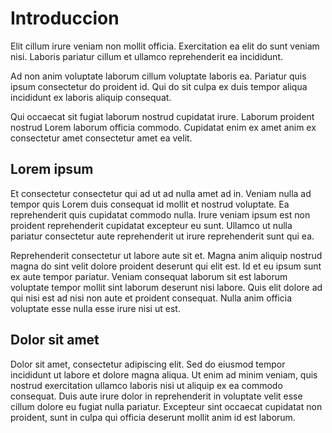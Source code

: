 # Introduccion

Elit cillum irure veniam non mollit officia. Exercitation ea elit do sunt veniam nisi. Laboris pariatur cillum et ullamco reprehenderit ea incididunt.

Ad non anim voluptate laborum cillum voluptate laboris ea. Pariatur quis ipsum consectetur do proident id. Qui do sit culpa ex duis tempor aliqua incididunt ex laboris aliquip consequat.

Qui occaecat sit fugiat laborum nostrud cupidatat irure. Laborum proident nostrud Lorem laborum officia commodo. Cupidatat enim ex amet anim ex consectetur amet consectetur amet ea velit.

## Lorem ipsum

Et consectetur consectetur qui ad ut ad nulla amet ad in. Veniam nulla ad tempor quis Lorem duis consequat id mollit et nostrud voluptate. Ea reprehenderit quis cupidatat commodo nulla. Irure veniam ipsum est non proident reprehenderit cupidatat excepteur eu sunt. Ullamco ut nulla pariatur consectetur aute reprehenderit ut irure reprehenderit sunt qui ea.

Reprehenderit consectetur ut labore aute sit et. Magna anim aliquip nostrud magna do sint velit dolore proident deserunt qui elit est. Id et eu ipsum sunt ex aute tempor pariatur. Veniam consequat laborum sit est laborum voluptate tempor mollit sint laborum deserunt nisi labore. Quis elit dolore ad qui nisi est ad nisi non aute et proident consequat. Nulla anim officia voluptate esse nulla esse irure nisi ut est.

## Dolor sit amet

Dolor sit amet, consectetur adipiscing elit. Sed do eiusmod tempor incididunt ut labore et dolore magna aliqua. Ut enim ad minim veniam, quis nostrud exercitation ullamco laboris nisi ut aliquip ex ea commodo consequat. Duis aute irure dolor in reprehenderit in voluptate velit esse cillum dolore eu fugiat nulla pariatur. Excepteur sint occaecat cupidatat non proident, sunt in culpa qui officia deserunt mollit anim id est laborum.